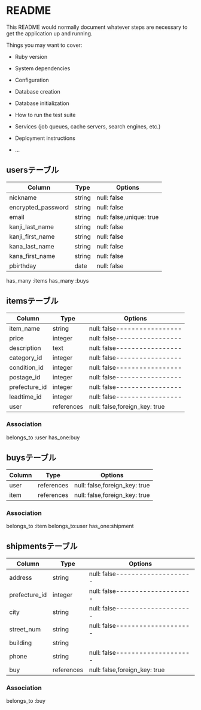 # README

This README would normally document whatever steps are necessary to get the
application up and running.

Things you may want to cover:

* Ruby version

* System dependencies

* Configuration

* Database creation

* Database initialization

* How to run the test suite

* Services (job queues, cache servers, search engines, etc.)

* Deployment instructions

* ...


## usersテーブル
| Column             | Type   | Options                  |
| ------------------ | ------ | ------------------------ |
| nickname           | string | null: false              |
| encrypted_password | string | null: false              |
| email              | string | null: false,unique: true |
| kanji_last_name    | string | null: false              |
| kanji_first_name   | string | null: false              |
| kana_last_name     | string | null: false              |
| kana_first_name    | string | null: false              |
| pbirthday          | date   | null: false              |

has_many :items
has_many :buys

## itemsテーブル
| Column        | Type     | Options                      |
| ------------  | -------- | ---------------------------- |
|item_name      | string   | null: false----------------- |
|price          | integer  | null: false----------------- |
|description    | text     | null: false----------------- |
|category_id    | integer  | null: false----------------- |
|condition_id   | integer  | null: false----------------- |
|postage_id     | integer  | null: false----------------- |
|prefecture_id  | integer  | null: false----------------- |
|leadtime_id    | integer  | null: false----------------- |
|user           |references| null: false,foreign_key: true|

### Association
belongs_to :user
has_one:buy

## buysテーブル
| Column     | Type       | Options                      |
| ---------- | ---------- | ---------------------------- |
| user       | references | null: false,foreign_key: true|
| item       | references | null: false,foreign_key: true|

### Association
belongs_to :item
belongs_to:user
has_one:shipment

## shipmentsテーブル
| Column         | Type         | Options                         |
| -------------- | -----------  | ------------------------------- |
| address        | string       | null: false-------------------- |
| prefecture_id  | integer      | null: false-------------------- |
| city           | string       | null: false-------------------- |
| street_num     | string       | null: false-------------------- |
| building       | string       |                                 |
| phone          | string       | null: false-------------------- |
| buy            | references   | null: false,foreign_key: true   |


### Association
belongs_to :buy

